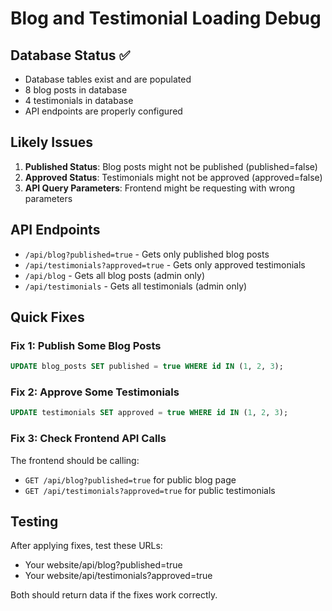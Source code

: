 # Blog and Testimonial Loading Debug

## Database Status ✅
- Database tables exist and are populated
- 8 blog posts in database
- 4 testimonials in database
- API endpoints are properly configured

## Likely Issues
1. **Published Status**: Blog posts might not be published (published=false)
2. **Approved Status**: Testimonials might not be approved (approved=false)
3. **API Query Parameters**: Frontend might be requesting with wrong parameters

## API Endpoints
- `/api/blog?published=true` - Gets only published blog posts
- `/api/testimonials?approved=true` - Gets only approved testimonials
- `/api/blog` - Gets all blog posts (admin only)
- `/api/testimonials` - Gets all testimonials (admin only)

## Quick Fixes

### Fix 1: Publish Some Blog Posts
```sql
UPDATE blog_posts SET published = true WHERE id IN (1, 2, 3);
```

### Fix 2: Approve Some Testimonials
```sql
UPDATE testimonials SET approved = true WHERE id IN (1, 2, 3);
```

### Fix 3: Check Frontend API Calls
The frontend should be calling:
- `GET /api/blog?published=true` for public blog page
- `GET /api/testimonials?approved=true` for public testimonials

## Testing
After applying fixes, test these URLs:
- Your website/api/blog?published=true
- Your website/api/testimonials?approved=true

Both should return data if the fixes work correctly.